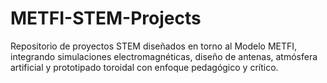 # METFI-STEM-Projects
Repositorio de proyectos STEM diseñados en torno al Modelo METFI, integrando simulaciones electromagnéticas, diseño de antenas, atmósfera artificial y prototipado toroidal con enfoque pedagógico y crítico.

